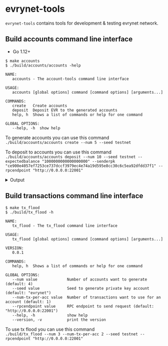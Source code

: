 # evrynet-tools 

`evrynet-tools` contains tools for development & testing evrynet network.

## Build accounts command line interface
* Go 1.12+
```shell script
$ make accounts
$ ./build/accounts/accounts -help

NAME:
   accounts - The account-tools command line interface

USAGE:
   accounts [global options] command [command options] [arguments...]

COMMANDS:
   create   Create accounts
   deposit  Deposit EVR to the generated accounts
   help, h  Shows a list of commands or help for one command

GLOBAL OPTIONS:
   --help, -h  show help
```

To generate accounts you can use this command  
`./build/accounts/accounts create --num 5 --seed testnet`

To deposit to accounts you can use this command  
`./build/accounts/accounts deposit --num 10 --seed testnet --expectedbalance "1000000000000000000" --senderpk "ce900e4057ef7253ce737dccf3979ec4e74a19d595e8cc30c6c5ea92dfdd37f1" --rpcendpoint "http://0.0.0.0:22001"`

<details>
<summary>Output</summary> 

```json 
{
	"private_key": "bd35ed6ecf65de973d82d81692075e24dd1c432f780cee3ab34cef5a56e1d751",
	"public_key": "043e9039812f828d3086d1f5383be5d0125c7a40049c2ed9aa02affa13ce897548902773446822333551bb31b07344a5212e6cdb4f7ca6fe6a73b92914dfb5bcb1",
	"address": "0x879B0b268dbA7668678FeFe283a9995FB5f8cBeb"
}
{
	"private_key": "deb1ff1f17ece293c576d5a0c1202af4fee9280791c0baa1d2e4e8659847f646",
	"public_key": "04fb49ad4df6cbf272f03f40ab722b00be9db48af075a8e957674e7402aa6c4fe531f665747155d035debedf453b04167049b2a6c2b1b1b3ea2bb44aec3ceaebc1",
	"address": "0xF44B353c9d3bAcdd1B22898a4b14372bC85a40cB"
}
{
	"private_key": "bc9d6000f18f5963c810515ed5b90dc1c2f11ce9f4027e82b08b6725daff404b",
	"public_key": "04678ab7ac69e9ea5bf967119977e9175ca00c12b13c20d4a49da940ea7e7839db1be998d8120ac2bc85d3019ec2d03fdadc39a3da88e1e66728061fb4f6e6ad8a",
	"address": "0x65fE8cc4E7ce281Afb5dC0B875DaB983D57522BD"
}
{
	"private_key": "db676ee7ff9cff6ed067d18e8e754ff3be955a5bba695ccde7d5c24645681251",
	"public_key": "0413f6148b74b15c9d14a6c0851643e9da948027e2fc39971c669cbde506618da8503050cc283c3ab0191aad10328b97c91710b80a02db81c7b77583cccbad5517",
	"address": "0xAE2c412B2651d3aABce6F2F67Ab079f5B06a2ADd"
}
{
	"private_key": "8d8546977f0f85f0ffd1399a813793c7f4a1d80ec66b9f66f5c09c6c46be86d5",
	"public_key": "04d097709ee34bf0c857eedb6599de9e3d1b0aaee7b5b6332c3faee5115ddf677f5e919ca602966211c939cad329d6aa123269f4af84c4257cb78b4d1b551d27ba",
	"address": "0x844e6d9b98c88924a042514d218c415406cE1846"
}
```
</details>

## Build transactions command line interface  
```shell script
$ make tx_flood
$ ./build/tx_flood -h

NAME:
   tx_flood - The tx_flood command line interface

USAGE:
   tx_flood [global options] command [command options] [arguments...]

VERSION:
   0.0.1

COMMANDS:
   help, h  Shows a list of commands or help for one command

GLOBAL OPTIONS:
   --num value             Number of accounts want to generate (default: 4)
   --seed value            Seed to generate private key account (default: "evrynet")
   --num-tx-per-acc value  Number of transactions want to use for an account (default: 1)
   --rpcendpoint value     RPC endpoint to send request (default: "http://0.0.0.0:22001")
   --help, -h              show help
   --version, -v           print the version
```  
To use tx flood you can use this command  
`./build/tx_flood --num 3 --num-tx-per-acc 2 --seed testnet --rpcendpoint "http://0.0.0.0:22001"`